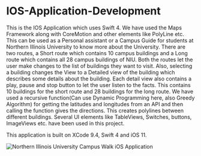# IOS-Application-Development
This is the IOS Application which uses Swift 4.
We have used the Maps Framework along with CoreMotion and other elements like PolyLine etc.
This can be used as a Personal assistant or a Campus Guide for students at Northern Illinois University to know more about the University.
There are two routes, a Short route which contains 10 campus buildings and a Long route which contains all 28 campus buildings of NIU. Both the routes let the user make changes to the list of buildings they want to visit. Also, selecting a building changes the View to a Detailed view of the building which describes some details about the building. Each detail view also contains a play, pause and stop button to let the user listen to the facts.
This contains 10 buildings for the short route and 28 buildings for the long route.
We have used a recursive function(Can use Dynamic Programming here, also Greedy Algorithm) for getting the latitudes and longitudes from an API and then calling the function gives the directions. This creates polylines between different buildings. Several UI elements like TableViews, Switches, buttons, ImageViews etc. have been used in this project.

This application is built on XCode 9.4, Swift 4 and iOS 11. 



<img src="https://github.com/desamsetti/desamsetti.github.io/blob/master/img/Apple/NIUCampusWalkApplicationGif.gif?raw=true"
     alt="Northern Illinois University Campus Walk iOS Application"
     style="float: left; margin-right: 10px;" />

